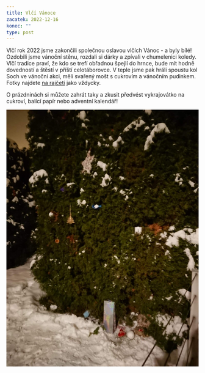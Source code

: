 ```yaml
---
title: Vlčí Vánoce
zacatek: 2022-12-16
konec: ""
type: post
---
```

Vlčí rok 2022 jsme zakončili společnou oslavou vlčích Vánoc - a byly bílé! Ozdobili jsme vánoční stěnu, rozdali si dárky a zpívali v chumelenici koledy. Vlčí tradice praví, že kdo se trefí obřadnou špejlí do hrnce, bude mít hodně dovedností a štěstí v příští celotáborovce. V teple jsme pak hráli spoustu kol Soch ve vánoční akci, měli svařený mošt s cukrovím a vánočním pudinkem. Fotky najdete [na rajčeti](https://eu.zonerama.com/vlci-keblany/1303470?secret=R29V8G02MMYv0gPl94klH1g49&count=46) jako vždycky.

O prázdninách si můžete zahrát taky a zkusit předvést vykrajovátko na cukroví, balící papír nebo adventní kalendář!

![](img-20221220-wa0015.jpg)